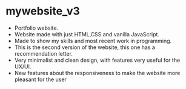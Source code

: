 # mywebsite_v3
- Portfolio website.
- Website made with just HTML,CSS and vanilla JavaScript.
- Made to show my skills and most recent work in programming.
- This is the second version of the website, this one has a recommendation letter.
- Very minimalist and clean design, with features very useful for the UX/UI.
- New features about the responsiveness to make the website more pleasant for the user
